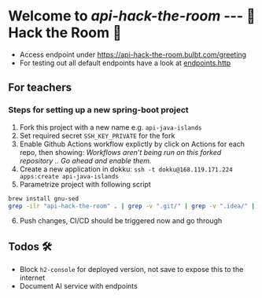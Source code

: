 # Welcome to *api-hack-the-room* --- 🤖Hack the Room 🕋
- Access endpoint under https://api-hack-the-room.bulbt.com/greeting
- For testing out all default endpoints have a look at [endpoints.http](endpoints.http)

## For teachers
### Steps for setting up a new spring-boot project
1. Fork this project with a new name e.g. `api-java-islands`
2. Set required secret `SSH_KEY_PRIVATE` for the fork
3. Enable Github Actions workflow explictly by click on Actions for each repo, then showing: *Workflows aren’t being run on this forked repository .. Go ahead and enable them.*
4. Create a new application in dokku: `ssh -t dokku@168.119.171.224 apps:create api-java-islands`
5. Parametrize project with following script
```bash
brew install gnu-sed
grep -ilr "api-hack-the-room" . | grep -v ".git/" | grep -v ".idea/" | xargs gsed -i s/api-hack-the-room/api-hack-the-room/g
```
6. Push changes, CI/CD should be triggered now and go through


## Todos 🛠️
- Block `h2-console` for deployed version, not save to expose this to the internet
- Document AI service with endpoints